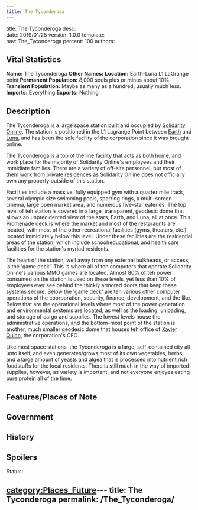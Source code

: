 ```yaml
---
title: The Tyconderoga
---
```


title:		The Tyconderoga
desc:		
date:		2019/01/25
version:	1.0.0
template:	
nav:		The_Tyconderoga
percent:	100
authors:	
## Vital Statistics

**Name:** The Tyconderoga
**Other Names:**
**Location:** Earth-Luna L1 LaGrange point
**Permanent Population:** 8,000 souls plus or minus about 10%.
**Transient Population:** Maybe as many as a hundred, usually much
less.
**Imports:** Everything
**Exports:** Nothing

## Description

The Tyconderoga is a large space station built and occupied by
[Solidarity Online](Solidarity_Online "wikilink"). The station is
positioned in the L1 Lagrange Point between [Earth](Earth "wikilink")
and [Luna](Luna "wikilink"), and has been the sole facility of the
corporation since it was brought online.

The Tyconderoga is a top of the line facility that acts as both home,
and work place for the majority of Solidarity Online's employees and
their immidiate families. There are a variety of off-site personnel, but
most of them work from private residences as Solidarity Online does not
officially own any property outside of this station.

Facilities include a massive, fully equipped gym with a quarter mile
track, several olympic size swimming pools, sparring rings, a
multi-screen cinema, large open market area, and numerous five-star
eateries. The top level of teh station is covered in a large,
transparent, geodesic dome that allows an unprecidented view of the
stars, Earth, and Luna, all at once. This Promenade deck is where the
market and most of the restaraunts are located, with most of the other
recreational facilities (gyms, theaters, etc.) located immidiately below
this level. Under these facilities are the residential areas of the
station, which include school/educational, and health care facilities
for the station's myriad residents.

The heart of the station, well away from any external bulkheads, or
access, is the 'game deck'. This is where all of teh computers that
operate Solidarity Online's various MMO games are located. Almost 80% of
teh power consumed on the station is used on these levels, yet less than
10% of employees ever see behind the thickly armored doors that keep
these systems secure. Below the 'game deck' are teh various other
computer operations of the coorporation, security, finance, development,
and the like. Below that are the operational levels where most of the
power generation and environmental systems are located, as well as the
loading, unloading, and storage of cargo and supplies. The lowest levels
house the administrative operations, and the bottom-most point of the
station is another, much smaller geodesic dome that houses teh office of
[Xavier Quinn](Xavier_Quinn "wikilink"), the corporation's CEO.

Like most space stations, the Tyconderoga is a large, self-contained
city all unto itself, and even generates/grows most of its own
vegetables, herbs, and a large amount of yeasts and algea that is
processed into nutrient rich foodstuffs for the local residents. There
is still much in the way of imported supplies, however, as variety is
important, and not everyone enjoyes eating pure protein all of the time.

## Features/Places of Note

## Government

## History

## Spoilers

<spoiler text="Spoilers">Status: </spoiler>

[category:Places_Future](category:Places_Future "wikilink")---
title: The Tyconderoga
permalink: /The_Tyconderoga/
---

